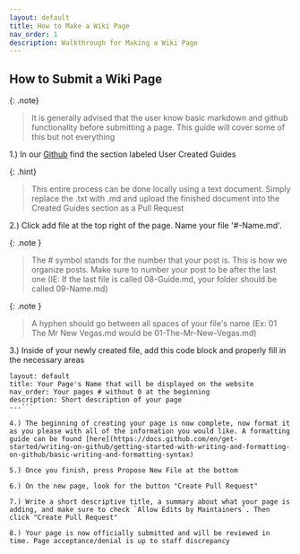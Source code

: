 ```yaml
---
layout: default
title: How to Make a Wiki Page
nav_order: 1
description: Walkthrough for Making a Wiki Page
---
```


## **How to Submit a Wiki Page**

{: .note}
> It is generally advised that the user know basic markdown and github functionality before submitting a page. This guide will cover some of this but not everything

1.) In our [Github](https://github.com/TheMrNewVegas/TheMrNewVegas.github.io) find the section labeled User Created Guides

{: .hint}
> This entire process can be done locally using a text document. Simply replace the .txt with .md and upload the finished document into the Created Guides section as a Pull Request

2.) Click add file at the top right of the page. Name your file '#-Name.md'.

{: .note }
> The # symbol stands for the number that your post is. This is how we organize posts. Make sure to number your post to be after the last one (IE: If the last file is called 08-Guide.md, your folder should be called 09-Name.md)

{: .note }
> A hyphen should go between all spaces of your file's name (Ex: 01 The Mr New Vegas.md would be 01-The-Mr-New-Vegas.md)

3.) Inside of your newly created file, add this code block and properly fill in the necessary areas

```---
layout: default
title: Your Page's Name that will be displayed on the website
nav_order: Your pages # without 0 at the beginning 
description: Short description of your page
---```

4.) The beginning of creating your page is now complete, now format it as you please with all of the information you would like. A formatting guide can be found [here](https://docs.github.com/en/get-started/writing-on-github/getting-started-with-writing-and-formatting-on-github/basic-writing-and-formatting-syntax)

5.) Once you finish, press Propose New File at the bottom

6.) On the new page, look for the button "Create Pull Request"

7.) Write a short descriptive title, a summary about what your page is adding, and make sure to check `Allow Edits by Maintainers`. Then click "Create Pull Request"

8.) Your page is now officially submitted and will be reviewed in time. Page acceptance/denial is up to staff discrepancy 